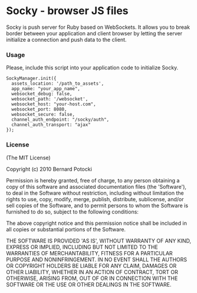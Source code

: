 Socky - browser JS files
==========

Socky is push server for Ruby based on WebSockets. It allows you to break border between your application and client browser by letting the server initialize a connection and push data to the client.

### Usage

Please, include this script into your application code to initialize Socky.

    SockyManager.init({
      assets_location: '/path_to_assets',
      app_name: "your_app_name",
      websocket_debug: false,
      websocket_path: '/websocket',
      websocket_host: "your-host.com",
      websocket_port: 8080,
      websocket_secure: false,
      channel_auth_endpoint: "/socky/auth",
      channel_auth_transport: "ajax"
    });

### License

(The MIT License)

Copyright (c) 2010 Bernard Potocki

Permission is hereby granted, free of charge, to any person obtaining a copy of this software and associated documentation files (the 'Software'), to deal in the Software without restriction, including without limitation the rights to use, copy, modify, merge, publish, distribute, sublicense, and/or sell copies of the Software, and to permit persons to whom the Software is furnished to do so, subject to the following conditions:

The above copyright notice and this permission notice shall be included in all copies or substantial portions of the Software.

THE SOFTWARE IS PROVIDED 'AS IS', WITHOUT WARRANTY OF ANY KIND, EXPRESS OR IMPLIED, INCLUDING BUT NOT LIMITED TO THE WARRANTIES OF MERCHANTABILITY, FITNESS FOR A PARTICULAR PURPOSE AND NONINFRINGEMENT.  IN NO EVENT SHALL THE AUTHORS OR COPYRIGHT HOLDERS BE LIABLE FOR ANY CLAIM, DAMAGES OR OTHER LIABILITY, WHETHER IN AN ACTION OF CONTRACT, TORT OR OTHERWISE, ARISING FROM, OUT OF OR IN CONNECTION WITH THE SOFTWARE OR THE USE OR OTHER DEALINGS IN THE SOFTWARE.